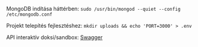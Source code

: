 MongoDB indítása háttérben: `sudo /usr/bin/mongod --quiet --config /etc/mongodb.conf`

Projekt telepítés fejlesztéshez: `mkdir uploads && echo 'PORT=3000' > .env`

API interaktív doksi/sandbox: [Swagger](https://limecrm.pappmihaly.com/api-docs)